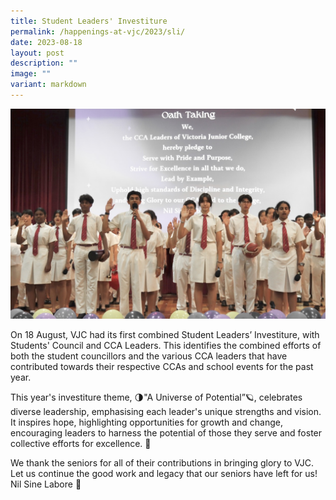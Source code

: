 ```yaml
---
title: Student Leaders' Investiture
permalink: /happenings-at-vjc/2023/sli/
date: 2023-08-18
layout: post
description: ""
image: ""
variant: markdown
---
```

![](/images/Happening%20at%20VJC/2023_SLI.jpg)

On 18 August, VJC had its first combined Student Leaders’ Investiture, with Students' Council and CCA Leaders. This identifies the combined efforts of both the student councillors and the various CCA leaders that have contributed towards their respective CCAs and school events for the past year.  
  
This year's investiture theme, 🌗"A Universe of Potential”🪐, celebrates diverse leadership, emphasising each leader's unique strengths and vision. It inspires hope, highlighting opportunities for growth and change, encouraging leaders to harness the potential of those they serve and foster collective efforts for excellence. 💫  
  
We thank the seniors for all of their contributions in bringing glory to VJC. Let us continue the good work and legacy that our seniors have left for us! Nil Sine Labore 🤟